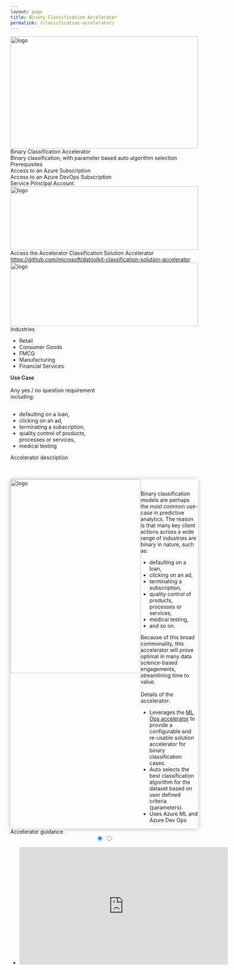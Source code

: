 ```yaml
---
layout: page
title: Binary Classification Accelerator
permalink: /classification-accelerator/
---
```


<div>
    <div class="title-photo">
          <img src="/images/classification-accelerator/PCA22_OceanPlasticMouse_Feature_06_RGB.jpg" alt="logo" height="300" style="width:100%;">
    </div>
    <div class="title">Binary Classification Accelerator</div>
    <div class="paragraph">Binary classification, with parameter based auto algorithm selection</div>
    <div class="category">Prerequisites</div>
    <div class="prerequisites">
        <div class="prerequisites-card">
            <span class="prerequisites-text">Access to an Azure Subscription</span>
        </div>
        <div class="prerequisites-card">
            <span class="prerequisites-text">Access to an Azure DevOps Subscription</span>
        </div>
        <div class="prerequisites-card">
            <span class="prerequisites-text">Service Principal Account</span>
        </div>
    </div>
    <div class="toolkit-cards">
        <div class="toolkit-row">
            <div class="toolkit-card left">
                <img src="/images/CLO18_programmingCode_001.jpg" alt="logo" height="170" style="width:100%;">
                <span class="toolkit-card-title">Access the Accelerator</span>
                <span class="toolkit-card-content">
                    Classification Solution Accelerator <a href="https://github.com/microsoft/dstoolkit-classification-solution-accelerator" target="_blank">https://github.com/microsoft/dstoolkit-classification-solution-accelerator</a>
                </span>
            </div>
            <div class="toolkit-card right">
                <img src="/images/MSC19_paddingtonOffice_019.jpg" alt="logo" height="170" style="width:100%;">
                <span class="toolkit-card-title">Industries</span>
                <span class="toolkit-card-content" style="text-align: start">            
                <ul>
                    <li>Retail</li>
                    <li>Consumer Goods</li>
                    <li>FMCG</li>
                    <li>Manufacturing</li>
                    <li>Financial Services</li>
                </ul>  
                </span>
            </div>
        </div>
    </div>
    <div class="solution-accelerator-use-case">
        <div style="width: 50%;">
            <span style="font-weight:600; margin-right:50px;">Use Case</span>
            <br><br>
                Any yes / no question requirement including:
                <ul style="margin-top: 30px;">
                    <li>defaulting on a loan,</li>
                    <li>clicking on an ad,</li>
                    <li>terminating a subscription,</li>
                    <li>quality control of products, processes or services,</li>
                    <li>medical testing</li>
                </ul>
        </div>
    </div>
    <div class="category">Accelerator description</div>
    <div style="display:flex; margin-top: 50px; box-shadow: 0px 1px 13px rgba(0, 0, 0, 0.25);">
        <img src="/images/CLO20_ConferenceRoom_003.jpg" alt="logo" height="520" width="350">
        <div class="accelerator-description">
               <p style="margin-top: 30px; text-decoration: none;">
        Binary classification models are perhaps the most common use-case in predictive analytics. The reason is that many key client actions across a wide range of industries are binary in nature, such as: 
        <ul>
            <li>defaulting on a loan, </li>
            <li>clicking on an ad, </li>
            <li>terminating a subscription, </li>
            <li>quality control of products, processes or services, </li>
            <li>medical testing, </li>
            <li>and so on. </li>
        </ul>
        Because of this broad commonality, this accelerator will prove optimal in many data science-based engagements, streamlining time to value.
        <br/><br/>
        Details of the accelerator:
        <ul>
            <li>Leverages the <a href="/ml-ops/" target="_blank">ML Ops accelerator</a> to provide a configurable and re-usable solution accelerator for binary classification cases. </li>
            <li>Auto selects the best classification algorithm for the dataset based on user defined criteria (parameters). </li>
            <li>Uses Azure ML and Azure Dev Ops </li>
        </ul>
    </p>
        </div>
    </div>
    <div class="category">Accelerator guidance</div>
    <div class="accelerator-guidance-videos">
<div style="height: 100%; text-align: center">
			<div class="csslider infinity" id="slider1">
			<input type="radio" name="slides" checked="checked" id="slides_1"/>
			<input type="radio" name="slides" id="slides_2"/>
				<ul>
                    <li>
                        <iframe width="560" height="315" src="https://youtube.com/embed/stHa_ZvSapk" title="YouTube video player" frameborder="0" allow="accelerometer; autoplay; clipboard-write; encrypted-media; gyroscope; picture-in-picture" allowfullscreen></iframe>
					</li>
				</ul>
					<div class="arrows">
						<label for="slides_1"></label>
						<label class="goto-first" for="slides_1"></label>
						<label class="goto-last" for="slides_10"></label>
					</div>
					<div class="navigation"> 
						<div>
							<label for="slides_1"></label>
						</div>
					</div>
			</div>
		</div>
    </div>
    <div style="width:100%; display: flex; justify-content:space-between; margin-top:50px; border-bottom: 1px solid #D2D2D2; padding-bottom: 50px;">
        <div style="display:flex; align-items:center; width:49%; height: 120px; box-shadow: 0px 1px 13px rgba(0, 0, 0, 0.25);">
            <img src="../images/related-accelerators.png" alt="logo" height="70" width="70" style="margin-left:20px;">
                <div style="display:flex; flex-direction:column; justify-content: space-between; margin-left: 20px;">
                    <span style="font-weight:600">Related Accelerators</span>
                    <a href="/ml-ops/" target="_blank" style="text-decoration:none">
                        <div class="text-button accelerator-button">ML Ops solution accelerator</div>
                    </a>
                </div>
        </div>
        <div style="display:flex; align-items:center; width:49%; height: 120px; box-shadow: 0px 1px 13px rgba(0, 0, 0, 0.25);">
            <img src="../images/contributing-guide.png" alt="logo" height="70" width="70" style="margin-left:20px;">
                <div style="display:flex; flex-direction:column; justify-content: space-between; margin-left: 20px;">
                    <span style="font-weight:600">Contributing Guide</span>
                    <a href="https://github.com/microsoft/dstoolkit-mlops-base/blob/main/CONTRIBUTING.md" target="_blank" style="text-decoration:none">
                        <div class="text-button accelerator-button">Contribution guideline</div>
                    </a>
                </div>
        </div>
    </div>
    <div class="category" style="margin-bottom: 30px;">Technologies</div>
    <div class="technologies">
        <span><a href="https://azure.microsoft.com/services/machine-learning" target="_blank">Azure Machine Learning</a></span>
        <span><a href="https://azure.microsoft.com/services/devops/" target="_blank">Azure DevOps</a></span>
        <span><a href="https://azure.microsoft.com/services/key-vault/" target="_blank">Azure Key Vault</a></span>
        <span><a href="https://azure.microsoft.com/services/#compute" target="_blank">Azure Compute Instance </a></span>
        <span><a href="https://azure.microsoft.com/services/#compute" target="_blank">Azure Compute Cluster </a></span>
        <span><a href="https://azure.microsoft.com/services/container-instances/" target="_blank">Azure Container Instance</a></span>
        <span><a href="https://azure.microsoft.com/services/kubernetes-service/" target="_blank">Azure Kubernetes Services</a></span>
    </div>
    <div class="subtitle borders" style="margin-top:0px">
    <!--Architecture-->
    <button type="button" class="btn" data-toggle="collapse" data-target="#collapsibleSectionArch">
        <div class="accelerator-buttons">
            <div style="width: 100%; text-align: center;">
                <span class="see-more-text">Architecture</span>
            </div>
            <i class="material-icons" style="margin-bottom:0px; font-size: 42px; border-left: 3px solid white; padding-left: 10px;">add</i>
        </div>
    </button>
    <div id="collapsibleSectionArch" class="collapse">
        <img src="/images/classification-accelerator/Solution-Accelerator-Architecture.png" alt="Solution Accelerator Architecture">
    </div>
    <!--Branching Strategy-->
    <button type="button" class="btn" data-toggle="collapse" data-target="#collapsibleSectionBrStrat">
        <div class="accelerator-buttons">
            <div style="width: 100%; text-align: center;">
                <span class="see-more-text">Branching Strategy</span>
            </div>
            <i class="material-icons" style="margin-bottom:0px; font-size: 42px; border-left: 3px solid white; padding-left: 10px;">add</i>
        </div>
    </button>
    <div id="collapsibleSectionBrStrat" class="collapse">
        <img src="/images/classification-accelerator/Branching-Strategy.png" alt="Branching Strategy">
    </div>
    <!--Accelerator Components-->
    <button type="button" class="btn" data-toggle="collapse" data-target="#collapsibleSectionAccelComp">
        <div class="accelerator-buttons">
            <div style="width: 100%; text-align: center;">
                <span class="see-more-text">Accelerator Components</span>
            </div>
            <i class="material-icons" style="margin-bottom:0px; font-size: 42px; border-left: 3px solid white; padding-left: 10px;">add</i>
        </div>
    </button>
    <div id="collapsibleSectionAccelComp" class="collapse">
        <img src="/images/classification-accelerator/Code-Blueprint.png" alt="Code Blueprint">
    </div>
    <!-- Key Accelerator Files -->
    <button type="button" class="btn" data-toggle="collapse" data-target="#collapsibleSectionKeyAcc">
        <div class="accelerator-buttons">
            <div style="width: 100%; text-align: center;">
                <span class="see-more-text">Key Accelerator Files</span>
            </div>
            <i class="material-icons" style="margin-bottom:0px; font-size: 42px; border-left: 3px solid white; padding-left: 10px;">add</i>
        </div>
    </button>
    <div id="collapsibleSectionKeyAcc" class="collapse" style="font-size:20px; font-weight: 400;
    text-align: start; margin-top: 50px;">
        <ul>
            <li><a href="https://github.com/microsoft/dstoolkit-classification-solution-accelerator/blob/main/configuration/configuration-aml.variables.yml" target="_blank">Configuration-aml.variables.yml</a></li>
            <li><a href="https://github.com/microsoft/dstoolkit-classification-solution-accelerator/blob/main/src/train_1_classifier.py" target="_blank">src/train_1_classifier.py</a></li>
            <li><a href="https://github.com/microsoft/dstoolkit-classification-solution-accelerator/blob/main/src/train_n_classifier.py" target="_blank">src/train_n_classifier.py</a></li>
        </ul>
    </div>
  </div>
    <div class="category">Contributors</div>
    <div class="accelerator-contributors">
        <div class="accelerator-contributor">
            <div class="accelerator-contributor-image"> 
                <img src="TODO" alt="contributor photo" height="100" width="100">
            </div>
            <div style="margin-left:10px;">
                <p class="accelerator-contributor-text">flpy</p>
            </div>
        </div>
        <div class="accelerator-contributor">
            <div class="accelerator-contributor-image">
                <img src="TODO" alt="contributor photo" height="100" width="100">
            </div>
            <div style="margin-left:10px;">
                <p class="accelerator-contributor-text">mame</p>
            </div>
        </div>
        <div class="accelerator-contributor">
            <div class="accelerator-contributor-image">
                <img src="TODO" alt="contributor photo" height="100" width="100">
            </div>
            <div style="margin-left:10px;">
                <p class="accelerator-contributor-text">trng</p>
            </div>
        </div>
        <div class="accelerator-contributor">
            <div class="accelerator-contributor-image"> 
                <img src="TODO" alt="contributor photo" height="100" width="100">
            </div>
            <div style="margin-left:10px;">
                <p class="accelerator-contributor-text">lina</p>
            </div>
        </div>
    </div>
</div>
